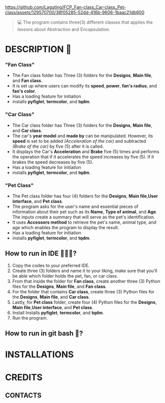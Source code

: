 https://github.com/Laguting/FCP_Fan-class_Car-class_Pet-class/assets/129570700/38f05285-52dd-416b-9606-1baac21db600
> 💻 The  program contains three(3) different classes that applies the lessons about Abstraction and Encapsulation.

# DESCRIPTION  📝
  ### "Fan Class"
  - The Fan class folder has Three (3) folders for the **Designs**, **Main file**, and **Fan class**.
  - It is set up where users can modify its **speed**, **power**, **fan's radius**, and **fan's color**.
  - Has a loading feature for initiation
  - installs **pyfiglet**, **termcolor**, and **tqdm**.
  ### "Car Class"
  - The Car class folder has Three (3) folders for the **Designs**, **Main file**, and **Car class**.
  - The car's **year model** and **made by** can be manipulated. However, its **speed** is set to be added *(Acceleration of the car)* and subtracted *(Brake of the car)* by five (5) after it is called.
  - It displays the Car's **Acceleration** and **Brake** five (5) times and performs the operation that if it accelerates the speed increases by five (5). If it brakes the speed decreases by five (5).
  - Has a loading feature for initiation
  - installs **pyfiglet**, **termcolor**, and **tqdm**.
  ### "Pet Class"
  - The Pet class folder has four (4) folders for the **Designs**, **Main file**,**User interface**, and **Pet class**.
  - The program asks for the user's name and essential pieces of information about their pet such as its **Name**, **Type of animal**, and **Age**. The inputs create a summary that will serve as the pet's identification.
  - It uses **Accessors method** to retrieve the pet's name, animal type, and age which enables the program to display the result.
  - Has a loading feature for initiation
  - installs **pyfiglet**, **termcolor**, and **tqdm**.
  ## How to run in IDE 👩🏻‍💻?
1. Copy the codes to your preferred IDE.
2. Create three (3) folders and name it to your liking, make sure that you'll be able which folder holds the pet, fan, or car class.
3. From that inside the folder for **Fan class**, create another three (3) Python files for the **Designs**, **Main file**, and **Fan class**.
4. For the folder that contains **Car class**, create three (3) Python files for the **Designs**, **Main file**, and **Car class**.
5. Lastly, for **Pet class** folder, create four (4) Python files for the **Designs**, **Main file**,**User interface**, and **Pet class**.
6. Install Installs **pyfiglet**, **termcolor**, and **tqdm**.
7. Run the program.
  
  ## How to run in git bash 🚀?
  
# INSTALLATIONS

# CREDITS
  ## CONTACTS

#

